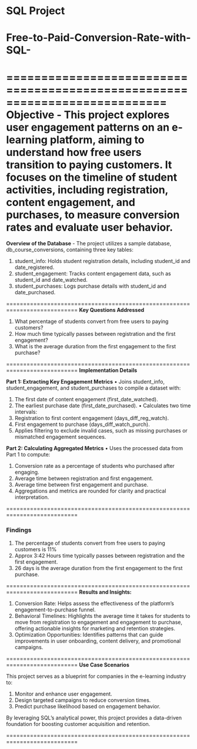 # SQL Project #
# Free-to-Paid-Conversion-Rate-with-SQL-
===========================================================================
**Objective**
          - This project explores user engagement patterns on an e-learning platform, aiming to understand how free users transition to paying customers. It focuses on the timeline of student activities, including registration, content engagement, and purchases, to measure conversion rates and evaluate user behavior.
===========================================================================

**Overview of the Database**
                - The project utilizes a sample database, db_course_conversions, containing three key tables:
1.	student_info: Holds student registration details, including student_id and date_registered.
2.	student_engagement: Tracks content engagement data, such as student_id and date_watched.
3.	student_purchases: Logs purchase details with student_id and date_purchased.

===========================================================================
**Key Questions Addressed**
1.	What percentage of students convert from free users to paying customers?
2.	How much time typically passes between registration and the first engagement?
3.	What is the average duration from the first engagement to the first purchase?

===========================================================================
**Implementation Details**

**Part 1: Extracting Key Engagement Metrics**
•	Joins student_info, student_engagement, and student_purchases to compile a dataset with:
 1. The first date of content engagement (first_date_watched).
 2. The earliest purchase date (first_date_purchased).
•	Calculates two time intervals:
 1. Registration to first content engagement (days_diff_reg_watch).
 2. First engagement to purchase (days_diff_watch_purch).
 3. Applies filtering to exclude invalid cases, such as missing purchases or mismatched engagement sequences.

**Part 2: Calculating Aggregated Metrics**
•	Uses the processed data from Part 1 to compute:
1. Conversion rate as a percentage of students who purchased after engaging.
2. Average time between registration and first engagement.
3. Average time between first engagement and purchase.
4. Aggregations and metrics are rounded for clarity and practical interpretation.

===========================================================================
### Findings ###
1.	The percentage of students convert from free users to paying customers is 11%
2.	Approx 3:42 Hours time typically passes between registration and the first engagement.
3.	26 days is the average duration from the first engagement to the first purchase.

===========================================================================
**Results and Insights:**
1.	Conversion Rate: Helps assess the effectiveness of the platform’s engagement-to-purchase funnel.
2.	Behavioral Timelines: Highlights the average time it takes for students to move from registration to engagement and engagement to purchase, offering actionable insights for marketing and retention strategies.
3.	Optimization Opportunities: Identifies patterns that can guide improvements in user onboarding, content delivery, and promotional campaigns.

===========================================================================
**Use Case Scenarios**

This project serves as a blueprint for companies in the e-learning industry to:
1. Monitor and enhance user engagement.
2. Design targeted campaigns to reduce conversion times.
3. Predict purchase likelihood based on engagement behavior.

By leveraging SQL’s analytical power, this project provides a data-driven foundation for boosting customer acquisition and retention.

===========================================================================

